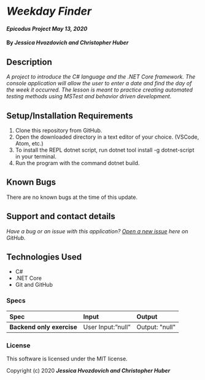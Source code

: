 # _Weekday Finder_

#### _Epicodus Project May 13, 2020_

#### By _**Jessica Hvozdovich and Christopher Huber**_

## Description

_A project to introduce the C# language and the .NET Core framework. The console application will allow the user to enter a date and find the day of the week it occurred. The lesson is meant to practice creating automated testing methods using MSTest and behavior driven development._

## Setup/Installation Requirements

1. Clone this repository from GitHub.
2. Open the downloaded directory in a text editor of your choice.
  (VSCode, Atom, etc.)
3. To install the REPL dotnet script, run dotnet tool install -g dotnet-script in your terminal.
4. Run the program with the command dotnet build.

## Known Bugs

There are no known bugs at the time of this update.

## Support and contact details

_Have a bug or an issue with this application? [Open a new issue](https://github.com/jhvozdovich/weekday-finder) here on GitHub._

## Technologies Used

* C#
* .NET Core
* Git and GitHub

### Specs
| Spec | Input | Output |
| :------------- | :------------- | :------------- |
| **Backend only exercise** | User Input:”null” | Output: "null" |

### License

This software is licensed under the MIT license.

Copyright (c) 2020 **_Jessica Hvozdovich and Christopher Huber_**